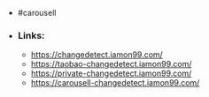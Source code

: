 - #carousell
- ### Links:
	- https://changedetect.iamon99.com/
	- https://taobao-changedetect.iamon99.com/
	- https://private-changedetect.iamon99.com/
	- https://carousell-changedetect.iamon99.com/